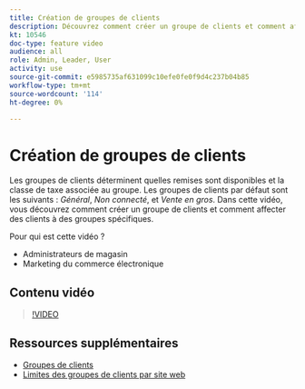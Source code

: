 ```yaml
---
title: Création de groupes de clients
description: Découvrez comment créer un groupe de clients et comment affecter des clients à des groupes spécifiques, qui déterminent les remises disponibles et la classe fiscale associée.
kt: 10546
doc-type: feature video
audience: all
role: Admin, Leader, User
activity: use
source-git-commit: e5985735af631099c10efe0fe0f9d4c237b04b85
workflow-type: tm+mt
source-wordcount: '114'
ht-degree: 0%

---
```


# Création de groupes de clients

Les groupes de clients déterminent quelles remises sont disponibles et la classe de taxe associée au groupe. Les groupes de clients par défaut sont les suivants : _Général_, _Non connecté_, et _Vente en gros_. Dans cette vidéo, vous découvrez comment créer un groupe de clients et comment affecter des clients à des groupes spécifiques.

Pour qui est cette vidéo ?

- Administrateurs de magasin
- Marketing du commerce électronique

## Contenu vidéo

>[!VIDEO](https://video.tv.adobe.com/v/343660?quality=12&learn=on)

## Ressources supplémentaires

- [Groupes de clients](https://docs.magento.com/user-guide/customers/customer-groups.html)
- [Limites des groupes de clients par site web](https://developer.adobe.com/commerce/php/development/components/indexing/optimization/#customer-group-limitations-by-websites)